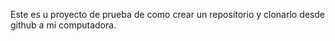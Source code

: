 Este es u proyecto de prueba de como crear un repositorio y clonarlo desde github a mi computadora.
